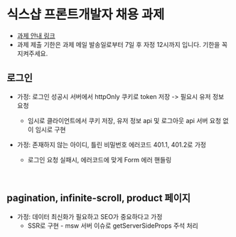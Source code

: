 # 식스샵 프론트개발자 채용 과제

- [과제 안내 링크](https://www.notion.so/sixshop/af7f8a9586b648e6ba92a8c24ff0ef66)
- 과제 제출 기한은 과제 메일 발송일로부터 7일 후 자정 12시까지 입니다. 기한을 꼭 지켜주세요.

## 로그인

- 가정: 로그인 성공시 서버에서 httpOnly 쿠키로 token 저장 -> 필요시 유저 정보 요청

  - 임시로 클라이언트에서 쿠키 저장, 유저 정보 api 및 로그아웃 api 서버 요청 없이 임시로 구현

- 가정: 존재하지 않는 아이디, 틀린 비밀번호 에러코드 401.1, 401.2로 가정
  - 로그인 요청 실패시, 에러코드에 맞게 Form 에러 핸들링

<br>

## pagination, infinite-scroll, product 페이지

- 가정: 데이터 최신화가 필요하고 SEO가 중요하다고 가정
  - SSR로 구현 - msw 서버 이슈로 getServerSideProps 주석 처리
